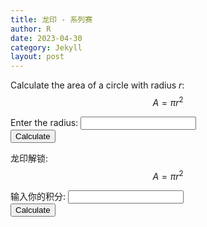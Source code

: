 ```yaml
---
title: 龙印 - 系列赛
author: R
date: 2023-04-30
category: Jekyll
layout: post
---
```


Calculate the area of a circle with radius $r$:
$$A = \pi r^2$$

<form>
  <label for="radius">Enter the radius:</label>
  <input type="number" id="radius" name="radius">
  <br>
  <button type="button" onclick="calculateArea()">Calculate</button>
</form>

<div id="result"></div>

<script>
function calculateArea() {
  var radius = document.getElementById("radius").value;
  var area = Math.PI * Math.pow(radius, 2);
  document.getElementById("result").textContent = "The area of the circle is " + area;
}
</script>


龙印解锁:
$$A = \pi r^2$$

<form>
  <label for="points">输入你的积分:</label>
  <input type="number" id="points" name="points">
  <br>
  <button type="button" onclick="calculatePoints()">Calculate</button>
</form>

<div id="result"></div>

<script>
function calculatePoints() {
  var radius = document.getElementById("radius").value;
  var Points = (6000 - points)/20
  document.getElementById("result").textContent = "The area of the circle is " + Points;
}
</script>
